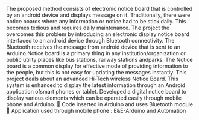 The proposed method consists of electronic notice board that is controlled by an android device and displays message on it.
   Traditionally, there were notice boards where any information or notice had to be stick daily. This becomes tedious and requires daily maintenance. The project the overcomes this problem by introducing an electronic display notice board interfaced to an android device through Bluetooth connectivity. The Bluetooth receives the message from android device that is sent to an Arduino.Notice board is a primary thing in any institution/organization or public utility places like bus stations, railway stations andparks.
    The Notice board is a common display for effective mode of providing information to the people, but this is not easy for updating the messages instantly. This project deals about an advanced Hi-Tech wireless Notice Board. This system is enhanced to display the latest information through an Android application ofsmart phones or tablet.
    Developed a digital notice board to display various elements which can be operated easily through mobile phone and Arduino.
 Code inserted in Arduino and uses Bluetooth module
 Application used through mobile phone : E&E-Arduino and Automation
